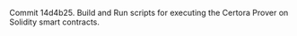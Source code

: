 Commit 14d4b25.                    Build and Run scripts for executing the Certora Prover on Solidity smart contracts.